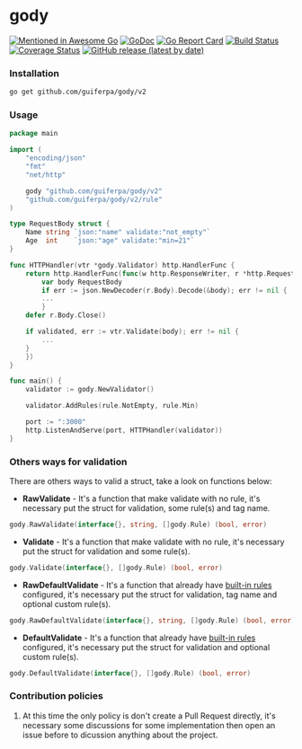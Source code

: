 # gody

[![Mentioned in Awesome Go](https://awesome.re/mentioned-badge.svg)](https://github.com/avelino/awesome-go)
[![GoDoc](https://godoc.org/github.com/guiferpa/gody?status.svg)](https://godoc.org/github.com/guiferpa/gody)
[![Go Report Card](https://goreportcard.com/badge/github.com/guiferpa/gody)](https://goreportcard.com/report/github.com/guiferpa/gody)
[![Build Status](https://cloud.drone.io/api/badges/guiferpa/gody/status.svg)](https://cloud.drone.io/guiferpa/gody)
[![Coverage Status](https://coveralls.io/repos/github/guiferpa/gody/badge.svg?branch=master)](https://coveralls.io/github/guiferpa/gody?branch=master)
[![GitHub release (latest by date)](https://img.shields.io/github/v/release/guiferpa/gody?color=purple&label=latest)](https://github.com/guiferpa/gody/releases/latest)

### Installation
```bash
go get github.com/guiferpa/gody/v2
```

### Usage

```go
package main

import (
    "encoding/json"
    "fmt"
    "net/http"

    gody "github.com/guiferpa/gody/v2"
    "github.com/guiferpa/gody/v2/rule"
) 

type RequestBody struct {
    Name string `json:"name" validate:"not_empty"`
    Age  int    `json:"age" validate:"min=21"`
}

func HTTPHandler(vtr *gody.Validator) http.HandlerFunc {
    return http.HandlerFunc(func(w http.ResponseWriter, r *http.Request) {
        var body RequestBody
        if err := json.NewDecoder(r.Body).Decode(&body); err != nil {
	    ...
    	}
	defer r.Body.Close()

	if validated, err := vtr.Validate(body); err != nil {
	    ...                                                                                
	}
    })
}

func main() {
    validator := gody.NewValidator()

    validator.AddRules(rule.NotEmpty, rule.Min)

    port := ":3000"
    http.ListenAndServe(port, HTTPHandler(validator))
}
```

### Others ways for validation

There are others ways to valid a struct, take a look on functions below:

- **RawValidate** - It's a function that make validate with no rule, it's necessary put the struct for validation, some rule(s) and tag name.

```go
gody.RawValidate(interface{}, string, []gody.Rule) (bool, error)
```

- **Validate** - It's a function that make validate with no rule, it's necessary put the struct for validation and some rule(s).
```go
gody.Validate(interface{}, []gody.Rule) (bool, error)
```

- **RawDefaultValidate** - It's a function that already have [built-in rules](https://github.com/guiferpa/gody/blob/72ce1caecc5fdacf40ee282716ec1b5abe6f7adf/validate.go#L15-L23) configured, it's necessary put the struct for validation, tag name and optional custom rule(s).
```go
gody.RawDefaultValidate(interface{}, string, []gody.Rule) (bool, error)
```

- **DefaultValidate** - It's a function that already have [built-in rules](https://github.com/guiferpa/gody/blob/72ce1caecc5fdacf40ee282716ec1b5abe6f7adf/validate.go#L15-L23) configured, it's necessary put the struct for validation and optional custom rule(s).
```go
gody.DefaultValidate(interface{}, []gody.Rule) (bool, error)
```

### Contribution policies

1. At this time the only policy is don't create a Pull Request directly, it's necessary some discussions for some implementation then open an issue before to dicussion anything about the project.
